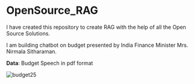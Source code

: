 # OpenSource_RAG

I have created this repository to create RAG with the help of all the Open Source Solutions.

I am building chatbot on budget presented by India Finance Minister Mrs. Nirmala Sitharaman.

**Data**: Budget Speech in pdf format

![budget25](https://github.com/user-attachments/assets/483789c4-f845-4a78-8731-cac552eb2ad0)
